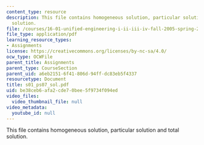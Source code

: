 ```yaml
---
content_type: resource
description: This file contains homogeneous solution, particular solution and total
  solution.
file: /courses/16-01-unified-engineering-i-ii-iii-iv-fall-2005-spring-2006/be38ceb6afa2cde70bee5f9734f094ed_s01_ps07_sol.pdf
file_type: application/pdf
learning_resource_types:
- Assignments
license: https://creativecommons.org/licenses/by-nc-sa/4.0/
ocw_type: OCWFile
parent_title: Assignments
parent_type: CourseSection
parent_uid: a6eb2151-6f41-806d-94ff-dc83eb5f4337
resourcetype: Document
title: s01_ps07_sol.pdf
uid: be38ceb6-afa2-cde7-0bee-5f9734f094ed
video_files:
  video_thumbnail_file: null
video_metadata:
  youtube_id: null
---
```

This file contains homogeneous solution, particular solution and total solution.